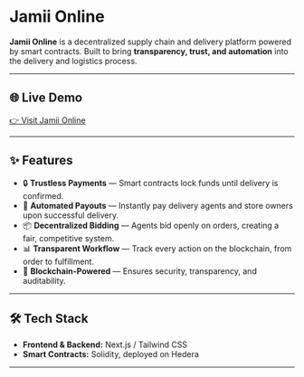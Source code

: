 #  Jamii Online

**Jamii Online** is a decentralized supply chain and delivery platform powered by smart contracts. Built to bring **transparency, trust, and automation** into the delivery and logistics process.

---

## 🌐 Live Demo

[👉 Visit Jamii Online](https://jamii-nine.vercel.app/) 

---

## ✨ Features

- 🔒 **Trustless Payments** — Smart contracts lock funds until delivery is confirmed.
- 💸 **Automated Payouts** — Instantly pay delivery agents and store owners upon successful delivery.
- 📦 **Decentralized Bidding** — Agents bid openly on orders, creating a fair, competitive system.
- 📊 **Transparent Workflow** — Track every action on the blockchain, from order to fulfillment.
- 🔗 **Blockchain-Powered** — Ensures security, transparency, and auditability.

---

## 🛠 Tech Stack

- **Frontend & Backend:** Next.js / Tailwind CSS  
- **Smart Contracts:** Solidity, deployed on Hedera 


---


